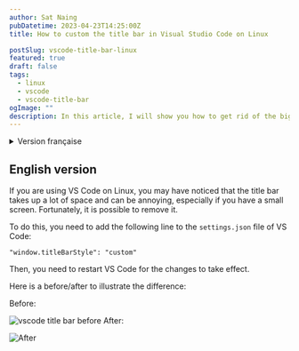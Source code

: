```yaml
---
author: Sat Naing
pubDatetime: 2023-04-23T14:25:00Z
title: How to custom the title bar in Visual Studio Code on Linux

postSlug: vscode-title-bar-linux
featured: true
draft: false
tags:
  - linux
  - vscode
  - vscode-title-bar
ogImage: ""
description: In this article, I will show you how to get rid of the big title bar in VSCode on Linux. This is especially useful if you're using a small screen or just want to save some space.
---
```


<details>
<summary>Version française</summary>

# Reduire la barre de titre de VS Code sur Linux

Si vous utilisez VS Code sur Linux, vous avez peut-être remarqué que la barre de titre prend beaucoup de place et que cela peut être gênant, surtout si vous utilisez un petit écran. Heureusement, il est possible de la reduire.

Pour cela, il faut ajouter la ligne suivante dans le fichier `settings.json` de VS Code :

`"window.titleBarStyle": "custom"`

Ensuite, il faut redémarrer VS Code pour que les changements prennent effet.

Voici un avant/après pour illustrer la différence :

Avant :

<img src="/assets/vscode-title-bar-before.png" alt="vscode title bar before">

Après :

<img src="/assets/vscode-title-bar-after.png" alt="vscode title bar after">

</details>

## English version

If you are using VS Code on Linux, you may have noticed that the title bar takes up a lot of space and can be annoying, especially if you have a small screen. Fortunately, it is possible to remove it.

To do this, you need to add the following line to the `settings.json` file of VS Code:

`"window.titleBarStyle": "custom"`

Then, you need to restart VS Code for the changes to take effect.

Here is a before/after to illustrate the difference:

Before:

<img src="/assets/vscode-title-bar-before.png" alt="vscode title bar before">
After:

![After](vscode-title-bar-after.png)
